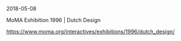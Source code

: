 2018-05-08

MoMA Exhibition 1996 | Dutch Design

https://www.moma.org/interactives/exhibitions/1996/dutch_design/



